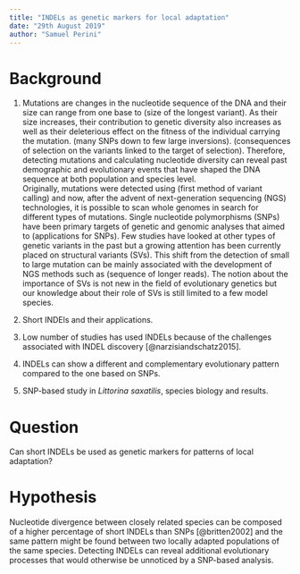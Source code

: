 ```yaml
---
title: "INDELs as genetic markers for local adaptation"
date: "29th August 2019"
author: "Samuel Perini"
---
```


# Background

1. Mutations are changes in the nucleotide sequence of the DNA and their size can range from one base to (size of the longest variant). As their size increases, their contribution to genetic diversity also increases as well as their deleterious effect on the fitness of the individual carrying the mutation. (many SNPs down to few large inversions). (consequences of selection on the variants linked to the target of selection). Therefore, detecting mutations and calculating nucleotide diversity can reveal past demographic and evolutionary events that have shaped the DNA sequence at both population and species level.  
Originally, mutations were detected using (first method of variant calling) and now, after the advent of next-generation sequencing (NGS) technologies, it is possible to scan whole genomes in search for different types of mutations. Single nucleotide polymorphisms (SNPs) have been primary targets of genetic and genomic analyses that aimed to (applications for SNPs). Few studies have looked at other types of genetic variants in the past but a growing attention has been currently placed on structural variants (SVs). This shift from the detection of small to large mutation can be mainly associated with the development of NGS methods such as (sequence of longer reads). The notion about the importance of SVs is not new in the field of evolutionary genetics but our knowledge about their role of SVs is still limited to a few model species.

2. Short INDEls and their applications.

3. Low number of studies has used INDELs because of the challenges associated with INDEL discovery [@narzisiandschatz2015].

4. INDELs can show a different and complementary evolutionary pattern compared to the one based on SNPs.

5. SNP-based study in _Littorina saxatilis_, species biology and results.

# Question  
Can short INDELs be used as genetic markers for patterns of local adaptation?

# Hypothesis  
Nucleotide divergence between closely related species can be composed of a higher percentage of short INDELs than SNPs [@britten2002] and the same pattern might be found between two locally adapted populations of the same species. Detecting INDELs can reveal additional evolutionary processes that would otherwise be unnoticed by a SNP-based analysis.
